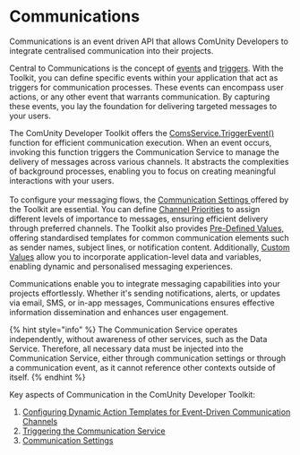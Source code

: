 # Communications

Communications is an event driven API that allows ComUnity Developers to integrate centralised communication into their projects.&#x20;

Central to Communications is the concept of [events](configuring-dynamic-action-templates-for-event-driven-communication-channels/) and [triggers](triggering-the-communication-service.md). With the Toolkit, you can define specific events within your application that act as triggers for communication processes. These events can encompass user actions, or any other event that warrants communication. By capturing these events, you lay the foundation for delivering targeted messages to your users.

The ComUnity Developer Toolkit offers the [ComsService.TriggerEvent() ](triggering-the-communication-service.md)function for efficient communication execution. When an event occurs, invoking this function triggers the Communication Service to manage the delivery of messages across various channels. It abstracts the complexities of background processes, enabling you to focus on creating meaningful interactions with your users.\
\
To configure your messaging flows, the  [Communication Settings ](communication-settings.md) offered by the Toolkit are essential. You can define [Channel Priorities](communication-settings.md#channel-priorities) to assign different levels of importance to messages, ensuring efficient delivery through preferred channels. The Toolkit also provides [Pre-Defined Values](communication-settings.md#pre-defined-values), offering standardised templates for common communication elements such as sender names, subject lines, or notification content. Additionally, [Custom Values](communication-settings.md#custom-values)  allow you to incorporate application-level data and variables, enabling dynamic and personalised messaging experiences.

Communications enable you to integrate messaging capabilities into your projects effortlessly. Whether it's sending notifications, alerts, or updates via email, SMS, or in-app messages, Communications ensures effective information dissemination and enhances user engagement.

{% hint style="info" %}
The Communication Service operates independently, without awareness of other services, such as the Data Service. Therefore, all necessary data must be injected into the Communication Service, either through communication settings or through a communication event, as it cannot reference other contexts outside of itself.
{% endhint %}

Key aspects of Communication in the ComUnity Developer Toolkit:

1. [Configuring Dynamic Action Templates for Event-Driven Communication Channels](configuring-dynamic-action-templates-for-event-driven-communication-channels/)
2. [Triggering the Communication Service](triggering-the-communication-service.md)
3. [Communication Settings](communication-settings.md)

